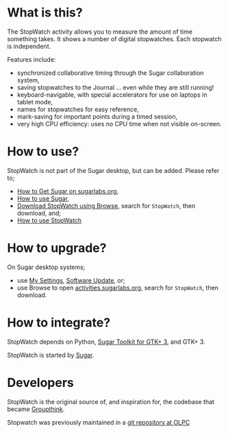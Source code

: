 What is this?
=============

The StopWatch activity allows you to measure the amount of time something takes.  It shows a number of digital stopwatches.  Each stopwatch is independent.

Features include:

* synchronized collaborative timing through the Sugar collaboration system,
* saving stopwatches to the Journal ... even while they are still running!
* keyboard-navigable, with special accelerators for use on laptops in tablet mode,
* names for stopwatches for easy reference,
* mark-saving for important points during a timed session,
* very high CPU efficiency: uses no CPU time when not visible on-screen.

How to use?
===========

StopWatch is not part of the Sugar desktop, but can be added.  Please refer to;

* [How to Get Sugar on sugarlabs.org](https://sugarlabs.org/),
* [How to use Sugar](https://help.sugarlabs.org/),
* [Download StopWatch using Browse](https://activities.sugarlabs.org/), search for `StopWatch`, then download, and;
* [How to use StopWatch](https://help.sugarlabs.org/stopwatch.html)

How to upgrade?
===============

On Sugar desktop systems;
* use [My Settings](https://help.sugarlabs.org/en/my_settings.html), [Software Update](https://help.sugarlabs.org/en/my_settings.html#software-update), or;
* use Browse to open [activities.sugarlabs.org](https://activities.sugarlabs.org/), search for `StopWatch`, then download.

How to integrate?
=================

StopWatch depends on Python, [Sugar Toolkit for GTK+ 3](https://github.com/sugarlabs/sugar-toolkit-gtk3), and GTK+ 3.

StopWatch is started by [Sugar](https://github.com/sugarlabs/sugar).

Developers
==========

StopWatch is the original source of, and inspiration for, the codebase that became [Groupthink](http://dev.laptop.org/git/projects/dobject/tree/).

Stopwatch was previously maintained in a [git repository at OLPC](http://dev.laptop.org/git/activities/stopwatch/)
